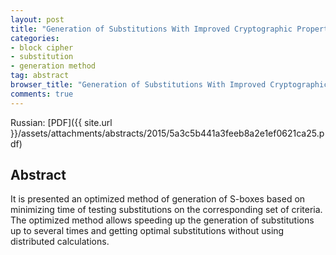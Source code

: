 ```yaml
---
layout: post
title: "Generation of Substitutions With Improved Cryptographic Properties"
categories:
- block cipher
- substitution
- generation method
tag: abstract
browser_title: "Generation of Substitutions With Improved Cryptographic Properties"
comments: true
---
```


Russian: [PDF]({{ site.url }}/assets/attachments/abstracts/2015/5a3c5b441a3feeb8a2e1ef0621ca25.pdf)

<!--more-->

## Abstract

It is presented an optimized method of generation of S-boxes based on minimizing time of testing substitutions on the corresponding set of criteria. The optimized method allows speeding up the generation of substitutions up to several times and getting optimal substitutions without using distributed calculations.